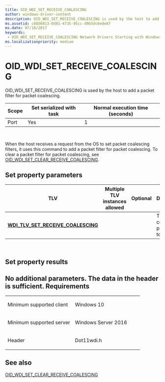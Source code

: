 ```yaml
---
title: OID_WDI_SET_RECEIVE_COALESCING
author: windows-driver-content
description: OID_WDI_SET_RECEIVE_COALESCING is used by the host to add a packet filter for packet coalescing.
ms.assetid: c8856813-0d81-4735-95cc-d9b5dc6ede87
ms.date: 07/18/2017 
keywords:
 - OID_WDI_SET_RECEIVE_COALESCING Network Drivers Starting with Windows Vista
ms.localizationpriority: medium
---
```


# OID\_WDI\_SET\_RECEIVE\_COALESCING


OID\_WDI\_SET\_RECEIVE\_COALESCING is used by the host to add a packet filter for packet coalescing.

| Scope | Set serialized with task | Normal execution time (seconds) |
|-------|--------------------------|---------------------------------|
| Port  | Yes                      | 1                               |

 

When the host receives a request from the OS to set packet coalescing filters, it uses this command to add a packet filter for packet coalescing. To clear a packet filter for packet coalescing, see [OID\_WDI\_SET\_CLEAR\_RECEIVE\_COALESCING](oid-wdi-set-clear-receive-coalescing.md).

## Set property parameters


| TLV                                                                               | Multiple TLV instances allowed | Optional | Description                                 |
|-----------------------------------------------------------------------------------|--------------------------------|----------|---------------------------------------------|
| [**WDI\_TLV\_SET\_RECEIVE\_COALESCING**](https://msdn.microsoft.com/library/windows/hardware/dn898061) |                                |          | The packet coalescing parameters to be set. |

 

## Set property results


No additional parameters. The data in the header is sufficient.
Requirements
------------

<table>
<colgroup>
<col width="50%" />
<col width="50%" />
</colgroup>
<tbody>
<tr class="odd">
<td><p>Minimum supported client</p></td>
<td><p>Windows 10</p></td>
</tr>
<tr class="even">
<td><p>Minimum supported server</p></td>
<td><p>Windows Server 2016</p></td>
</tr>
<tr class="odd">
<td><p>Header</p></td>
<td>Dot11wdi.h</td>
</tr>
</tbody>
</table>

## See also


[OID\_WDI\_SET\_CLEAR\_RECEIVE\_COALESCING](oid-wdi-set-clear-receive-coalescing.md)

 

 




